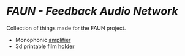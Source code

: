 _FAUN - Feedback Audio Network_
===============================

Collection of things made for the FAUN project.

- Monophonic [amplifier](amplifier)
- 3d printable film [holder](3d)


